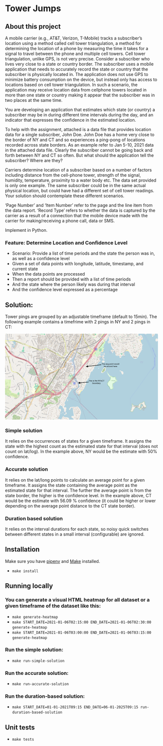 # Tower Jumps

## About this project
A mobile carrier (e.g., AT&T, Verizon, T-Mobile) tracks a subscriber’s location using a method called cell tower triangulation, a method for determining the location of a phone by measuring the time it takes for a signal to travel between the phone and multiple cell towers. Cell tower triangulation, unlike GPS, is not very precise. Consider a subscriber who lives very close to a state or country border. The subscriber uses a mobile application that needs to accurately record the state or country that the subscriber is physically located in. The application does not use GPS to minimize battery consumption on the device, but instead only has access to locations based on cell tower triangulation. In such a scenario, the application may receive location data from cellphone towers located in more than one state or country making it appear that the subscriber was in two places at the same time.

You are developing an application that estimates which state (or country) a subscriber may be in during different time intervals during the day, and an indicator that expresses the confidence in the estimated location.

To help with the assignment, attached is a data file that provides location data for a single subscriber, John Doe. John Doe has a home very close to the border of NY and CT and so experiences a ping-pong of locations recorded across state borders. As an example refer to Jan 5-10, 2021 data in the attached data file. Clearly the subscriber cannot be going back and forth between NY and CT so often. But what should the application tell the subscriber? Where are they?  

Carriers determine location of a subscriber based on a number of factors including distance from the cell-phone tower, strength of the signal, humidity, temperature, proximity to a water body etc. The data set provided is only one example. The same subscriber could be in the same actual physical location, but could have had a different set of cell tower readings. Your solution should contemplate these different scenarios.  

‘Page Number’ and ‘Item Number’ refer to the page and the line item from the data report. ‘Record Type’ refers to whether the data is captured by the carrier as a result of a connection that the mobile device made with the carrier for making/receiving a phone call, data or SMS. 

Implement in Python.


### Feature: Determine Location and Confidence Level

  - Scenario: Provide a list of time periods and the state the person was in, as well as a confidence level
  - Given a set of data points with longitude, latitude, timestamp, and current state
  - When the data points are processed
  - Then a report should be provided with a list of time periods
  - And the state where the person likely was during that interval
  - And the confidence level expressed as a percentage


## Solution:
Tower pings are grouped by an adjustable timeframe (default to 15min).
The following example contains a timefrime with 2 pings in NY and 2 pings in CT:

![alt text](https://github.com/marcio704/tower-jumps-challenge/blob/main/boundary_towers_in_different_states.png?raw=true)

### Simple solution
It relies on the occurrences of states for a given timeframe. It assigns the state with the highest count as the estimated state for that interval (does not count on lat/log). In the example above, NY would be the estimate with 50% confidence.

### Accurate solution
It relies on the lat/long points to calculate an average point for a given timeframe. It assigns the state containing the average point as the estimated state for that interval. The further the average point is from the state border, the higher is the confidence level. In the example above, CT would be the estimate with 56.09 % confidence (it could be higher or lower depending on the average point distance to the CT state border).


### Duration based solution
It relies on the interval durations for each state, so noisy quick switches between different states in a small interval (configurable) are ignored.

## Installation
Make sure you have [pipenv](https://pipenv.pypa.io/en/latest/) and [Make](https://www.gnu.org/software/make/) installed.

- `make install`

## Running locally

### You can generate a visual HTML heatmap for all dataset or a given timeframe of the dataset like this:

- `make generate-heatmap`
- `make START_DATE=2021-01-06T02:15:00 END_DATE=2021-01-06T02:30:00 generate-heatmap`
- `make START_DATE=2021-01-06T03:00:00 END_DATE=2021-01-06T03:15:00 generate-heatmap`


### Run the simple solution:
- `make run-simple-solution`

### Run the accurate solution:
- `make run-accurate-solution`

### Run the duration-based solution:
- `make START_DATE=01-01-2021T09:15 END_DATE=06-01-2025T09:15 run-duration-based-solution`

## Unit tests

- `make tests`
